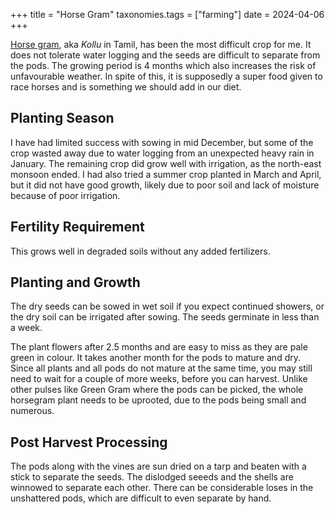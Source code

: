 +++
title = "Horse Gram"
taxonomies.tags = ["farming"]
date = 2024-04-06
+++

[Horse gram](https://www.echocommunity.org/en/search?q=horse+gram), aka _Kollu_ in Tamil, has been the most difficult crop for me. It does not tolerate water logging and the seeds are difficult to separate from the pods. The growing period is 4 months which also increases the risk of unfavourable weather. In spite of this, it is supposedly a super food given to race horses and is something we should add in our diet.

## Planting Season

I have had limited success with sowing in mid December, but some of the crop wasted away due to water logging from an unexpected heavy rain in January. The remaining crop did grow well with irrigation, as the north-east monsoon ended. I had also tried a summer crop planted in March and April, but it did not have good growth, likely due to poor soil and lack of moisture because of poor irrigation.

## Fertility Requirement

This grows well in degraded soils without any added fertilizers.

## Planting and Growth

The dry seeds can be sowed in wet soil if you expect continued showers, or the dry soil can be irrigated after sowing. The seeds germinate in less than a week.

The plant flowers after 2.5 months and are easy to miss as they are pale green in colour. It takes another month for the pods to mature and dry. Since all plants and all pods do not mature at the same time, you may still need to wait for a couple of more weeks, before you can harvest. Unlike other pulses like Green Gram where the pods can be picked, the whole horsegram plant needs to be uprooted, due to the pods being small and numerous.

## Post Harvest Processing

The pods along with the vines are sun dried on a tarp and beaten with a stick to separate the seeds. The dislodged seeeds and the shells are winnowed to separate each other. There can be considerable loses in the unshattered pods, which are difficult to even separate by hand.


